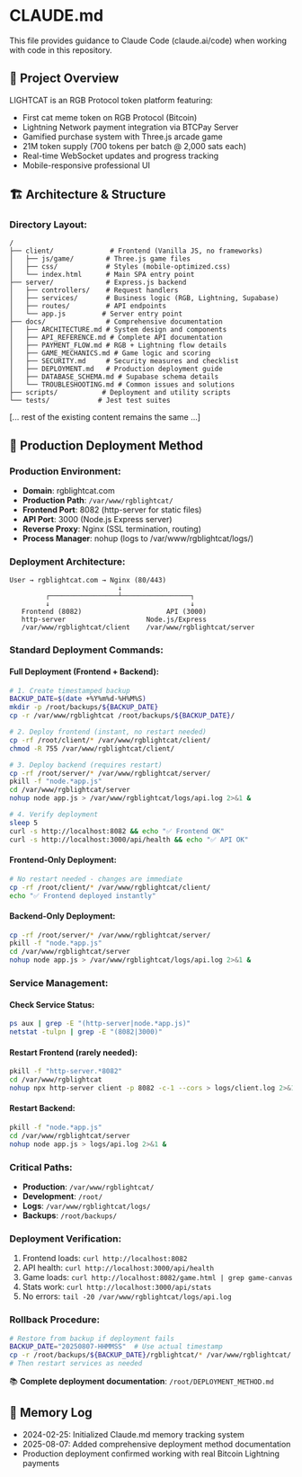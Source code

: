 # CLAUDE.md

This file provides guidance to Claude Code (claude.ai/code) when working with code in this repository.

## 🎯 Project Overview
LIGHTCAT is an RGB Protocol token platform featuring:
- First cat meme token on RGB Protocol (Bitcoin)
- Lightning Network payment integration via BTCPay Server
- Gamified purchase system with Three.js arcade game
- 21M token supply (700 tokens per batch @ 2,000 sats each)
- Real-time WebSocket updates and progress tracking
- Mobile-responsive professional UI

## 🏗️ Architecture & Structure

### Directory Layout:
```
/
├── client/              # Frontend (Vanilla JS, no frameworks)
│   ├── js/game/        # Three.js game files
│   ├── css/            # Styles (mobile-optimized.css)
│   └── index.html      # Main SPA entry point
├── server/             # Express.js backend
│   ├── controllers/    # Request handlers
│   ├── services/       # Business logic (RGB, Lightning, Supabase)
│   ├── routes/         # API endpoints
│   └── app.js         # Server entry point
├── docs/               # Comprehensive documentation
│   ├── ARCHITECTURE.md # System design and components
│   ├── API_REFERENCE.md # Complete API documentation
│   ├── PAYMENT_FLOW.md # RGB + Lightning flow details
│   ├── GAME_MECHANICS.md # Game logic and scoring
│   ├── SECURITY.md     # Security measures and checklist
│   ├── DEPLOYMENT.md   # Production deployment guide
│   ├── DATABASE_SCHEMA.md # Supabase schema details
│   └── TROUBLESHOOTING.md # Common issues and solutions
├── scripts/           # Deployment and utility scripts
└── tests/            # Jest test suites
```

[... rest of the existing content remains the same ...]

## 🚢 Production Deployment Method

### Production Environment:
- **Domain**: rgblightcat.com
- **Production Path**: `/var/www/rgblightcat/`
- **Frontend Port**: 8082 (http-server for static files)
- **API Port**: 3000 (Node.js Express server)
- **Reverse Proxy**: Nginx (SSL termination, routing)
- **Process Manager**: nohup (logs to /var/www/rgblightcat/logs/)

### Deployment Architecture:
```
User → rgblightcat.com → Nginx (80/443)
                           ↓
         ┌─────────────────┴─────────────────┐
         ↓                                   ↓
   Frontend (8082)                     API (3000)
   http-server                    Node.js/Express
   /var/www/rgblightcat/client    /var/www/rgblightcat/server
```

### Standard Deployment Commands:

#### Full Deployment (Frontend + Backend):
```bash
# 1. Create timestamped backup
BACKUP_DATE=$(date +%Y%m%d-%H%M%S)
mkdir -p /root/backups/${BACKUP_DATE}
cp -r /var/www/rgblightcat /root/backups/${BACKUP_DATE}/

# 2. Deploy frontend (instant, no restart needed)
cp -rf /root/client/* /var/www/rgblightcat/client/
chmod -R 755 /var/www/rgblightcat/client/

# 3. Deploy backend (requires restart)
cp -rf /root/server/* /var/www/rgblightcat/server/
pkill -f "node.*app.js"
cd /var/www/rgblightcat/server
nohup node app.js > /var/www/rgblightcat/logs/api.log 2>&1 &

# 4. Verify deployment
sleep 5
curl -s http://localhost:8082 && echo "✅ Frontend OK"
curl -s http://localhost:3000/api/health && echo "✅ API OK"
```

#### Frontend-Only Deployment:
```bash
# No restart needed - changes are immediate
cp -rf /root/client/* /var/www/rgblightcat/client/
echo "✅ Frontend deployed instantly"
```

#### Backend-Only Deployment:
```bash
cp -rf /root/server/* /var/www/rgblightcat/server/
pkill -f "node.*app.js"
cd /var/www/rgblightcat/server
nohup node app.js > /var/www/rgblightcat/logs/api.log 2>&1 &
```

### Service Management:

#### Check Service Status:
```bash
ps aux | grep -E "(http-server|node.*app.js)"
netstat -tulpn | grep -E "(8082|3000)"
```

#### Restart Frontend (rarely needed):
```bash
pkill -f "http-server.*8082"
cd /var/www/rgblightcat
nohup npx http-server client -p 8082 -c-1 --cors > logs/client.log 2>&1 &
```

#### Restart Backend:
```bash
pkill -f "node.*app.js"
cd /var/www/rgblightcat/server
nohup node app.js > logs/api.log 2>&1 &
```

### Critical Paths:
- **Production**: `/var/www/rgblightcat/`
- **Development**: `/root/`
- **Logs**: `/var/www/rgblightcat/logs/`
- **Backups**: `/root/backups/`

### Deployment Verification:
1. Frontend loads: `curl http://localhost:8082`
2. API health: `curl http://localhost:3000/api/health`
3. Game loads: `curl http://localhost:8082/game.html | grep game-canvas`
4. Stats work: `curl http://localhost:3000/api/stats`
5. No errors: `tail -20 /var/www/rgblightcat/logs/api.log`

### Rollback Procedure:
```bash
# Restore from backup if deployment fails
BACKUP_DATE="20250807-HHMMSS"  # Use actual timestamp
cp -r /root/backups/${BACKUP_DATE}/rgblightcat/* /var/www/rgblightcat/
# Then restart services as needed
```

📚 **Complete deployment documentation**: `/root/DEPLOYMENT_METHOD.md`

## 💾 Memory Log
- 2024-02-25: Initialized Claude.md memory tracking system
- 2025-08-07: Added comprehensive deployment method documentation
- Production deployment confirmed working with real Bitcoin Lightning payments